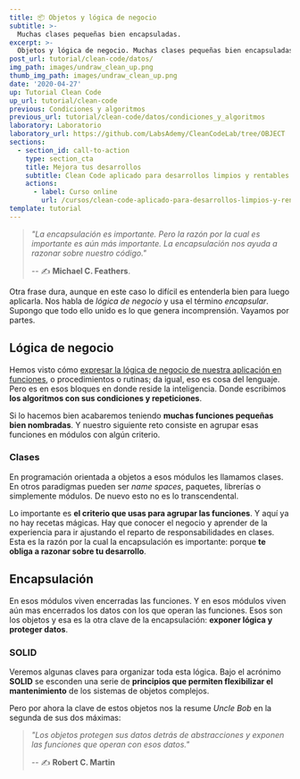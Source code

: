 ```yaml
---
title: 📦 Objetos y lógica de negocio
subtitle: >-
  Muchas clases pequeñas bien encapsuladas.
excerpt: >-
  Objetos y lógica de negocio. Muchas clases pequeñas bien encapsuladas.
post_url: tutorial/clean-code/datos/
img_path: images/undraw_clean_up.png
thumb_img_path: images/undraw_clean_up.png
date: '2020-04-27'
up: Tutorial Clean Code
up_url: tutorial/clean-code
previous: Condiciones y algoritmos
previous_url: tutorial/clean-code/datos/condiciones_y_algoritmos
laboratory: Laboratorio
laboratory_url: https://github.com/LabsAdemy/CleanCodeLab/tree/OBJECT
sections:
  - section_id: call-to-action
    type: section_cta
    title: Mejora tus desarrollos
    subtitle: Clean Code aplicado para desarrollos limpios y rentables.
    actions:
      - label: Curso online
        url: /cursos/clean-code-aplicado-para-desarrollos-limpios-y-rentables/
template: tutorial
---
```


> _"La encapsulación es importante. Pero la razón por la cual es importante es aún más importante. La encapsulación nos ayuda a razonar sobre nuestro código."_
>
> -- ✍️ **Michael C. Feathers**.

Otra frase dura, aunque en este caso lo difícil es entenderla bien para luego aplicarla. Nos habla de _lógica de negocio_ y usa el término _encapsular_. Supongo que todo ello unido es lo que genera incomprensión. Vayamos por partes.

## Lógica de negocio

Hemos visto cómo [expresar la lógica de negocio de nuestra aplicación en funciones](https://www.bitademy.com/tutorial/clean-code/funciones/funciones_puras_y_metodos_de_clase), o procedimientos o rutinas; da igual, eso es cosa del lenguaje. Pero es en esos bloques en donde reside la inteligencia. Donde escribimos **los algoritmos con sus condiciones y repeticiones**.

Si lo hacemos bien acabaremos teniendo **muchas funciones pequeñas bien nombradas**. Y nuestro siguiente reto consiste en agrupar esas funciones en módulos con algún criterio.

### Clases

En programación orientada a objetos a esos módulos les llamamos clases. En otros paradigmas pueden ser _name spaces_, paquetes, librerías o simplemente módulos. De nuevo esto no es lo transcendental.

Lo importante es **el criterio que usas para agrupar las funciones**. Y aquí ya no hay recetas mágicas. Hay que conocer el negocio y aprender de la experiencia para ir ajustando el reparto de responsabilidades en clases. Esta es la razón por la cual la encapsulación es importante: porque **te obliga a razonar sobre tu desarrollo**.

## Encapsulación

En esos módulos viven encerradas las funciones. Y en esos módulos viven aún mas encerrados los datos con los que operan las funciones. Esos son los objetos y esa es la otra clave de la encapsulación: **exponer lógica y proteger datos**.

### SOLID

Veremos algunas claves para organizar toda esta lógica. Bajo el acrónimo **SOLID** se esconden una serie de **principios que permiten flexibilizar el mantenimiento** de los sistemas de objetos complejos.

Pero por ahora la clave de estos objetos nos la resume _Uncle Bob_ en la segunda de sus dos máximas:

> _"Los objetos protegen sus datos detrás de abstracciones y exponen las funciones que operan con esos datos."_
>
> -- ✍️ **Robert C. Martin**
